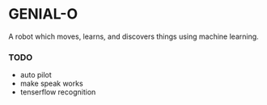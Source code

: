 # GENIAL-O

A robot which moves, learns, and discovers things using machine learning.

### TODO
- auto pilot
- make speak works
- tenserflow recognition
